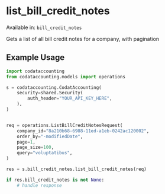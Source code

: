 # list_bill_credit_notes
Available in: `bill_credit_notes`

Gets a list of all bill credit notes for a company, with pagination

## Example Usage
```python
import codataccounting
from codataccounting.models import operations

s = codataccounting.CodatAccounting(
    security=shared.Security(
        auth_header="YOUR_API_KEY_HERE",
    ),
)


req = operations.ListBillCreditNotesRequest(
    company_id="8a210b68-6988-11ed-a1eb-0242ac120002",
    order_by="-modifiedDate",
    page=1,
    page_size=100,
    query="voluptatibus",
)

res = s.bill_credit_notes.list_bill_credit_notes(req)

if res.bill_credit_notes is not None:
    # handle response
```